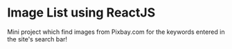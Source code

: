 # Image List using ReactJS
Mini project which find images from Pixbay.com for the keywords entered in the site's search bar!
